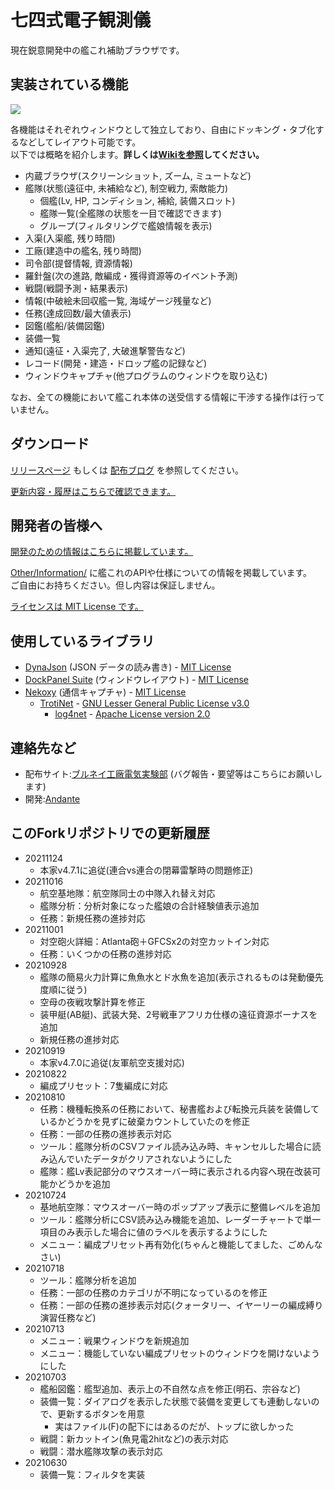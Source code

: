 
# 七四式電子観測儀

現在鋭意開発中の艦これ補助ブラウザです。  


## 実装されている機能

![](https://github.com/andanteyk/ElectronicObserver/wiki/media/mainimage3.png)

各機能はそれぞれウィンドウとして独立しており、自由にドッキング・タブ化するなどしてレイアウト可能です。  
以下では概略を紹介します。**詳しくは[Wikiを参照](https://github.com/andanteyk/ElectronicObserver/wiki)してください。**  

* 内蔵ブラウザ(スクリーンショット, ズーム, ミュートなど)
* 艦隊(状態(遠征中, 未補給など), 制空戦力, 索敵能力)
    * 個艦(Lv, HP, コンディション, 補給, 装備スロット)
    * 艦隊一覧(全艦隊の状態を一目で確認できます)
    * グループ(フィルタリングで艦娘情報を表示)
* 入渠(入渠艦, 残り時間)
* 工廠(建造中の艦名, 残り時間)
* 司令部(提督情報, 資源情報)
* 羅針盤(次の進路, 敵編成・獲得資源等のイベント予測)
* 戦闘(戦闘予測・結果表示)
* 情報(中破絵未回収艦一覧, 海域ゲージ残量など)
* 任務(達成回数/最大値表示)
* 図鑑(艦船/装備図鑑)
* 装備一覧
* 通知(遠征・入渠完了, 大破進撃警告など)
* レコード(開発・建造・ドロップ艦の記録など)
* ウィンドウキャプチャ(他プログラムのウィンドウを取り込む)

なお、全ての機能において艦これ本体の送受信する情報に干渉する操作は行っていません。


## ダウンロード

[リリースページ](https://github.com/andanteyk/ElectronicObserver/releases) もしくは [配布ブログ](http://electronicobserver.blog.fc2.com/) を参照してください。

[更新内容・履歴はこちらで確認できます。](https://github.com/andanteyk/ElectronicObserver/wiki/ChangeLog)  


## 開発者の皆様へ

[開発のための情報はこちらに掲載しています。](https://github.com/andanteyk/ElectronicObserver/wiki/ForDev)  

[Other/Information/](https://github.com/andanteyk/ElectronicObserver/tree/develop/ElectronicObserver/Other/Information) に艦これのAPIや仕様についての情報を掲載しています。  
ご自由にお持ちください。但し内容は保証しません。  

[ライセンスは MIT License です。](https://github.com/andanteyk/ElectronicObserver/blob/master/LICENSE)  


## 使用しているライブラリ

* [DynaJson](https://github.com/fujieda/DynaJson) (JSON データの読み書き) - [MIT License](https://github.com/andanteyk/ElectronicObserver/blob/master/Licenses/DynaJson.txt)
* [DockPanel Suite](http://dockpanelsuite.com/) (ウィンドウレイアウト) - [MIT License](https://github.com/andanteyk/ElectronicObserver/blob/master/Licenses/DockPanelSuite.txt)
* [Nekoxy](https://github.com/veigr/Nekoxy) (通信キャプチャ) - [MIT License](https://github.com/andanteyk/ElectronicObserver/blob/master/Licenses/Nekoxy.txt)
    * [TrotiNet](http://trotinet.sourceforge.net/) - [GNU Lesser General Public License v3.0](https://github.com/andanteyk/ElectronicObserver/blob/master/Licenses/LGPL.txt)
        * [log4net](https://logging.apache.org/log4net/) - [Apache License version 2.0](https://github.com/andanteyk/ElectronicObserver/blob/master/Licenses/Apache.txt)


## 連絡先など

* 配布サイト:[ブルネイ工廠電気実験部](http://electronicobserver.blog.fc2.com/) (バグ報告・要望等はこちらにお願いします)
* 開発:[Andante](https://twitter.com/andanteyk)


## このForkリポジトリでの更新履歴
* 20211124
	* 本家v4.7.1に追従(連合vs連合の閉幕雷撃時の問題修正)
* 20211016
	* 航空基地隊：航空隊同士の中隊入れ替え対応
	* 艦隊分析：分析対象になった艦娘の合計経験値表示追加
	* 任務：新規任務の進捗対応
* 20211001
	* 対空砲火詳細：Atlanta砲＋GFCSx2の対空カットイン対応
	* 任務：いくつかの任務の進捗対応
* 20210928
	* 艦隊の簡易火力計算に魚魚水とド水魚を追加(表示されるものは発動優先度順に従う)
	* 空母の夜戦攻撃計算を修正
	* 装甲艇(AB艇)、武装大発、2号戦車アフリカ仕様の遠征資源ボーナスを追加
	* 新規任務の進捗対応
* 20210919
	* 本家v4.7.0に追従(友軍航空支援対応)
* 20210822
	* 編成プリセット：7隻編成に対応
* 20210810
	* 任務：機種転換系の任務において、秘書艦および転換元兵装を装備しているかどうかを見ずに破棄カウントしていたのを修正
	* 任務：一部の任務の進捗表示対応
	* ツール：艦隊分析のCSVファイル読み込み時、キャンセルした場合に読み込んでいたデータがクリアされないようにした
	* 艦隊：艦Lv表記部分のマウスオーバー時に表示される内容へ現在改装可能かどうかを追加
* 20210724
    * 基地航空隊：マウスオーバー時のポップアップ表示に整備レベルを追加 
    * ツール：艦隊分析にCSV読み込み機能を追加、レーダーチャートで単一項目のみ表示した場合に値のラベルを表示するようにした
    * メニュー：編成プリセット再有効化(ちゃんと機能してました、ごめんなさい)
* 20210718
    * ツール：艦隊分析を追加
    * 任務：一部の任務のカテゴリが不明になっているのを修正
    * 任務：一部の任務の進捗表示対応(クォータリー、イヤーリーの編成縛り演習任務など)
* 20210713
    * メニュー：戦果ウィンドウを新規追加
    * メニュー：機能していない編成プリセットのウィンドウを開けないようにした
* 20210703
    * 艦船図鑑：艦型追加、表示上の不自然な点を修正(明石、宗谷など)
    * 装備一覧：ダイアログを表示した状態で装備を変更しても連動しないので、更新するボタンを用意
        * 実はファイル(F)の配下にはあるのだが、トップに欲しかった
    * 戦闘：新カットイン(魚見電2hitなど)の表示対応
    * 戦闘：潜水艦隊攻撃の表示対応
* 20210630
    * 装備一覧：フィルタを実装

